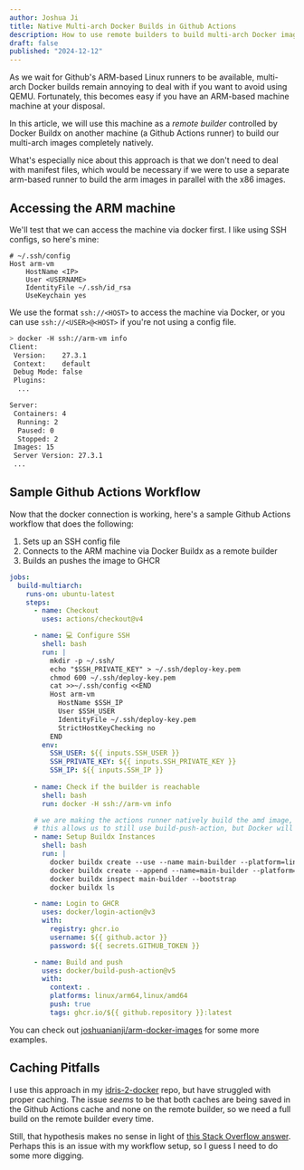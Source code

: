 ```yaml
---
author: Joshua Ji
title: Native Multi-arch Docker Builds in Github Actions
description: How to use remote builders to build multi-arch Docker images natively
draft: false
published: "2024-12-12"
---
```


As we wait for Github's ARM-based Linux runners to be available, multi-arch Docker builds remain annoying to deal with if you want to avoid using QEMU. Fortunately, this becomes easy if you have an ARM-based machine machine at your disposal. 

In this article, we will use this machine as a _remote builder_ controlled by Docker Buildx on another machine (a Github Actions runner) to build our multi-arch images completely natively. 

What's especially nice about this approach is that we don't need to deal with manifest files, which would be necessary if we were to use a separate arm-based runner to build the arm images in parallel with the x86 images. 

## Accessing the ARM machine

We'll test that we can access the machine via docker first. I like using SSH configs, so here's mine:

```plaintext
# ~/.ssh/config
Host arm-vm
    HostName <IP>
    User <USERNAME>
    IdentityFile ~/.ssh/id_rsa
    UseKeychain yes
```

We use the format `ssh://<HOST>` to access the machine via Docker, or you can use `ssh://<USER>@<HOST>` if you're not using a config file.

```bash
> docker -H ssh://arm-vm info
Client:
 Version:    27.3.1
 Context:    default
 Debug Mode: false
 Plugins:
  ...

Server:
 Containers: 4
  Running: 2
  Paused: 0
  Stopped: 2
 Images: 15
 Server Version: 27.3.1
 ...
```

## Sample Github Actions Workflow

Now that the docker connection is working, here's a sample Github Actions workflow that does the following:

1. Sets up an SSH config file
2. Connects to the ARM machine via Docker Buildx as a remote builder
3. Builds an pushes the image to GHCR

```yaml
jobs:
  build-multiarch:
    runs-on: ubuntu-latest
    steps:
      - name: Checkout
        uses: actions/checkout@v4

      - name: 💻 Configure SSH
        shell: bash
        run: |
          mkdir -p ~/.ssh/
          echo "$SSH_PRIVATE_KEY" > ~/.ssh/deploy-key.pem
          chmod 600 ~/.ssh/deploy-key.pem
          cat >>~/.ssh/config <<END
          Host arm-vm
            HostName $SSH_IP
            User $SSH_USER
            IdentityFile ~/.ssh/deploy-key.pem
            StrictHostKeyChecking no
          END
        env:
          SSH_USER: ${{ inputs.SSH_USER }}
          SSH_PRIVATE_KEY: ${{ inputs.SSH_PRIVATE_KEY }}
          SSH_IP: ${{ inputs.SSH_IP }}
      
      - name: Check if the builder is reachable
        shell: bash
        run: docker -H ssh://arm-vm info

      # we are making the actions runner natively build the amd image, and use the arm machine to build the arm image via ssh
      # this allows us to still use build-push-action, but Docker will automatically choose which builder to use based on the platform
      - name: Setup Buildx Instances
        shell: bash
        run: |
          docker buildx create --use --name main-builder --platform=linux/amd64 --driver=docker-container
          docker buildx create --append --name=main-builder --platform=linux/arm64 ssh://arm-vm
          docker buildx inspect main-builder --bootstrap
          docker buildx ls

      - name: Login to GHCR
        uses: docker/login-action@v3
        with:
          registry: ghcr.io
          username: ${{ github.actor }}
          password: ${{ secrets.GITHUB_TOKEN }}

      - name: Build and push
        uses: docker/build-push-action@v5
        with:
          context: .
          platforms: linux/arm64,linux/amd64
          push: true
          tags: ghcr.io/${{ github.repository }}:latest
```

You can check out [joshuanianji/arm-docker-images](https://github.com/joshuanianji/arm-docker-images) for some more examples.

## Caching Pitfalls

I use this approach in my [idris-2-docker](https://github.com/joshuanianji/idris-2-docker) repo, but have struggled with proper caching. The issue _seems_ to be that both caches are being saved in the Github Actions cache and none on the remote builder, so we need a full build on the remote builder every time. 

Still, that hypothesis makes no sense in light of [this Stack Overflow answer](https://stackoverflow.com/a/76484761). Perhaps this is an issue with my workflow setup, so I guess I need to do some more digging.

